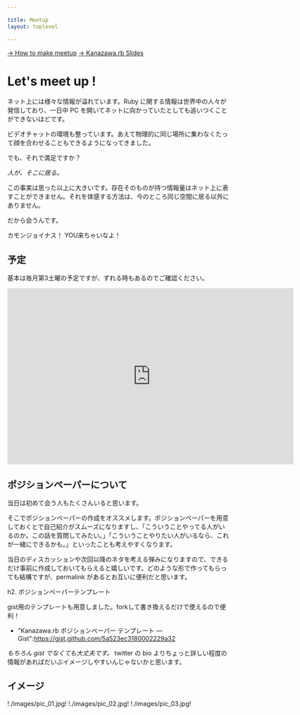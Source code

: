 ```yaml
---

title: Meetup
layout: toplevel

---
```


<p>
<a href="./howto-make-meetup.html">-&gt; How to make meetup</a>
    <a href="./slides.html">-&gt; Kanazawa.rb Slides</a>
</p>

# Let's meet up !

ネット上には様々な情報が溢れています。Ruby に関する情報は世界中の人々が発信しており、一日中 PC を開いてネットに向かっていたとしても追いつくことができないほどです。

ビデオチャットの環境も整っています。あえて物理的に同じ場所に集わなくたって顔を合わせることもできるようになってきました。

でも、それで満足ですか？

*人が、そこに居る。*

この事実は思った以上に大きいです。存在そのものが持つ情報量はネット上に表すことができません。それを体感する方法は、今のところ同じ空間に居る以外にありません。

だから会うんです。

カモンジョイナス！ YOU来ちゃいなよ！

## 予定

基本は毎月第3土曜の予定ですが、ずれる時もあるのでご確認ください。

<iframe src="https://www.google.com/calendar/embed?height=600&amp;wkst=1&amp;bgcolor=%23FFFFFF&amp;src=b5bhu4mdb4me2g5d2ephdsvnbk%40group.calendar.google.com&amp;color=%231B887A&amp;ctz=Asia%2FTokyo" style=" border-width:0 " width="650" height="400" frameborder="0" scrolling="no"></iframe>

## ポジションペーパーについて

当日は初めて会う人もたくさんいると思います。

そこでポジションペーパーの作成をオススメします。ポジションペーパーを用意しておくとで自己紹介がスムーズになりますし、「こういうことやってる人がいるのか。この話を質問してみたい。」「こういうことやりたい人がいるなら、これが一緒にできるかも。」といったことも考えやすくなります。

当日のディスカッションや次回以降のネタを考える弾みになりますので、できるだけ事前に作成しておいてもらえると嬉しいです。どのような形で作ってもらっても結構ですが、permalink があるとお互いに便利だと思います。

h2. ポジションペーパーテンプレート

gist用のテンプレートも用意しました。forkして書き換えるだけで使えるので便利！

 * "Kanazawa.rb ポジションペーパー テンプレート — Gist":https://gist.github.com/5a523ec3180002229a32

*もちろん gist でなくても大丈夫です。* twitter の bio よりちょっと詳しい程度の情報があればだいぶイメージしやすいんじゃないかと思います。

## イメージ

!./images/pic_01.jpg!
!./images/pic_02.jpg!
!./images/pic_03.jpg!
